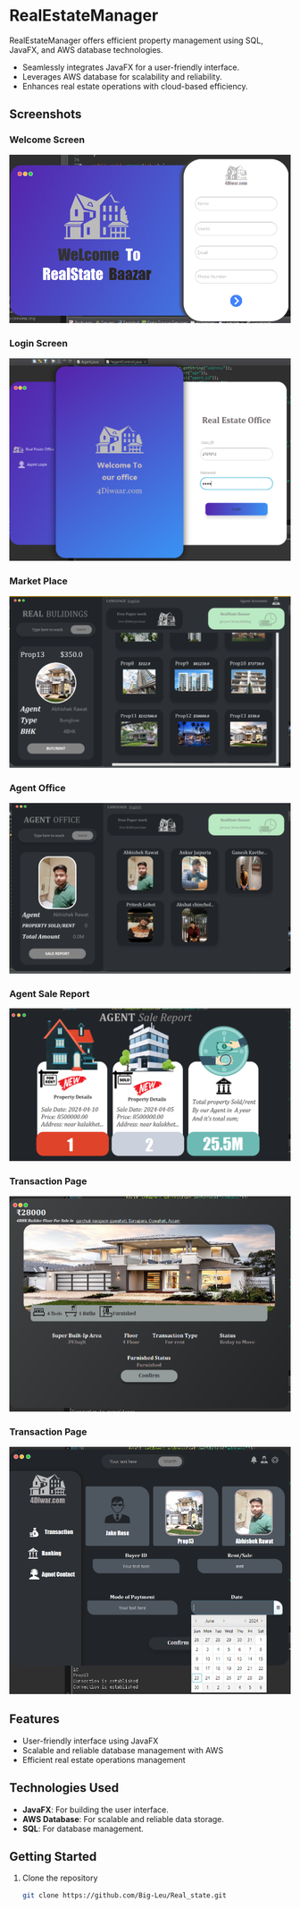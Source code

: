 
# RealEstateManager

RealEstateManager offers efficient property management using SQL, JavaFX, and AWS database technologies.

- Seamlessly integrates JavaFX for a user-friendly interface.
- Leverages AWS database for scalability and reliability.
- Enhances real estate operations with cloud-based efficiency.

## Screenshots

### Welcome Screen
![Welcome Screen](./A2.png)

### Login Screen
![Login Screen](./A4.png)

### Market Place
![Market Place](./A5.png)

### Agent Office
![Agent Office](./A6.png)

### Agent Sale Report
![Agent Sale Report](./A7.png)

### Transaction Page
![Property Description](./A8.png)

### Transaction Page
![Transaction Page](./A9.png)

## Features

- User-friendly interface using JavaFX
- Scalable and reliable database management with AWS
- Efficient real estate operations management

## Technologies Used

- **JavaFX**: For building the user interface.
- **AWS Database**: For scalable and reliable data storage.
- **SQL**: For database management.

## Getting Started

1. Clone the repository
   ```bash
   git clone https://github.com/Big-Leu/Real_state.git



